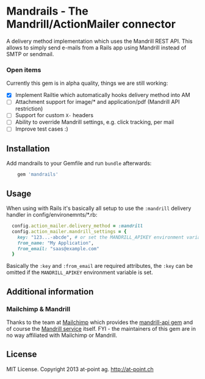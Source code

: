 # Mandrails - The Mandrill/ActionMailer connector

A delivery method implementation which uses the Mandrill REST API. This allows
to simply send e-mails from a Rails app using Mandrill instead of SMTP or
sendmail.

### Open items

Currently this gem is in alpha quality, things we are still working:

- [x] Implement Railtie which automatically hooks delivery method into AM
- [ ] Attachment support for image/* and application/pdf (Mandrill API restriction)
- [ ] Support for custom `X-` headers
- [ ] Ability to override Mandrill settings, e.g. click tracking, per mail
- [ ] Improve test cases :)

## Installation

Add mandrails to your Gemfile and run `bundle` afterwards:

```ruby
    gem 'mandrails'
```

## Usage

When using with Rails it's basically all setup to use the `:mandrill` delivery
handler in config/environemnts/*.rb:

```ruby
  config.action_mailer.delivery_method = :mandrill
  config.action_mailer.mandrill_settings = {
    key: "123...-abcde", # or set the MANDRILL_APIKEY environment variable
    from_name: "My Application",
    from_email: "saas@example.com"
  }
```

Basically the `:key` and `:from_email` are required attributes, the `:key` can
be omitted if the `MANDRILL_APIKEY` environment variable is set.

## Additional information

### Mailchimp & Mandrill

Thanks to the team at [Mailchimp][mc] which provides the [mandrill-api gem][gem]
and of course the [Mandrill service][ma] itself. FYI - the maintainers of this
gem are in no way affiliated with Mailchimp or Mandrill.

## License

MIT License. Copyright 2013 at-point ag. http://at-point.ch

[mc]: http://mailchimp.com/
[gem]: https://bitbucket.org/mailchimp/mandrill-api-ruby/
[ma]: https://mandrillapp.com/
